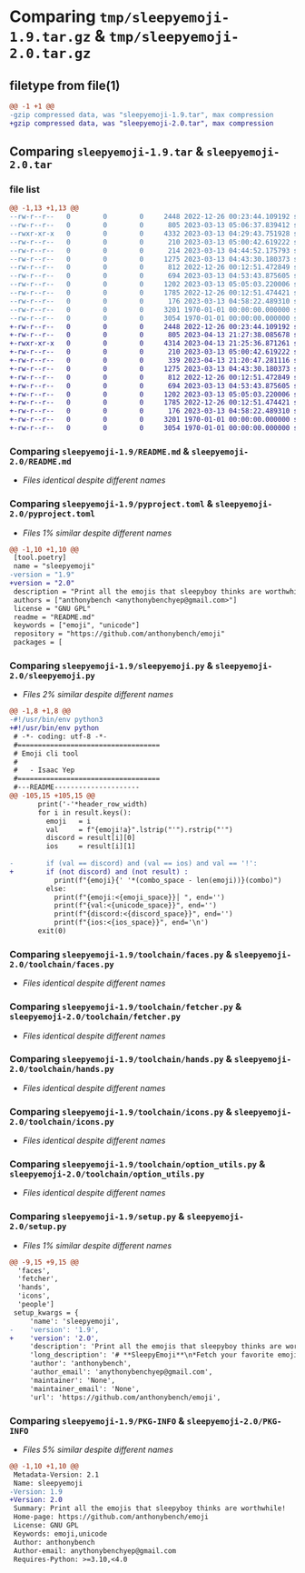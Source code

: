# Comparing `tmp/sleepyemoji-1.9.tar.gz` & `tmp/sleepyemoji-2.0.tar.gz`

## filetype from file(1)

```diff
@@ -1 +1 @@
-gzip compressed data, was "sleepyemoji-1.9.tar", max compression
+gzip compressed data, was "sleepyemoji-2.0.tar", max compression
```

## Comparing `sleepyemoji-1.9.tar` & `sleepyemoji-2.0.tar`

### file list

```diff
@@ -1,13 +1,13 @@
--rw-r--r--   0        0        0     2448 2022-12-26 00:23:44.109192 sleepyemoji-1.9/README.md
--rw-r--r--   0        0        0      805 2023-03-13 05:06:37.839412 sleepyemoji-1.9/pyproject.toml
--rwxr-xr-x   0        0        0     4332 2023-03-13 04:29:43.751928 sleepyemoji-1.9/sleepyemoji.py
--rw-r--r--   0        0        0      210 2023-03-13 05:00:42.619222 sleepyemoji-1.9/toolchain/animals.py
--rw-r--r--   0        0        0      214 2023-03-13 04:44:52.175793 sleepyemoji-1.9/toolchain/combos.py
--rw-r--r--   0        0        0     1275 2023-03-13 04:43:30.180373 sleepyemoji-1.9/toolchain/faces.py
--rw-r--r--   0        0        0      812 2022-12-26 00:12:51.472849 sleepyemoji-1.9/toolchain/fetcher.py
--rw-r--r--   0        0        0      694 2023-03-13 04:53:43.875605 sleepyemoji-1.9/toolchain/hands.py
--rw-r--r--   0        0        0     1202 2023-03-13 05:05:03.220006 sleepyemoji-1.9/toolchain/icons.py
--rw-r--r--   0        0        0     1785 2022-12-26 00:12:51.474421 sleepyemoji-1.9/toolchain/option_utils.py
--rw-r--r--   0        0        0      176 2023-03-13 04:58:22.489310 sleepyemoji-1.9/toolchain/people.py
--rw-r--r--   0        0        0     3201 1970-01-01 00:00:00.000000 sleepyemoji-1.9/setup.py
--rw-r--r--   0        0        0     3054 1970-01-01 00:00:00.000000 sleepyemoji-1.9/PKG-INFO
+-rw-r--r--   0        0        0     2448 2022-12-26 00:23:44.109192 sleepyemoji-2.0/README.md
+-rw-r--r--   0        0        0      805 2023-04-13 21:27:38.085678 sleepyemoji-2.0/pyproject.toml
+-rwxr-xr-x   0        0        0     4314 2023-04-13 21:25:36.871261 sleepyemoji-2.0/sleepyemoji.py
+-rw-r--r--   0        0        0      210 2023-03-13 05:00:42.619222 sleepyemoji-2.0/toolchain/animals.py
+-rw-r--r--   0        0        0      339 2023-04-13 21:20:47.281116 sleepyemoji-2.0/toolchain/combos.py
+-rw-r--r--   0        0        0     1275 2023-03-13 04:43:30.180373 sleepyemoji-2.0/toolchain/faces.py
+-rw-r--r--   0        0        0      812 2022-12-26 00:12:51.472849 sleepyemoji-2.0/toolchain/fetcher.py
+-rw-r--r--   0        0        0      694 2023-03-13 04:53:43.875605 sleepyemoji-2.0/toolchain/hands.py
+-rw-r--r--   0        0        0     1202 2023-03-13 05:05:03.220006 sleepyemoji-2.0/toolchain/icons.py
+-rw-r--r--   0        0        0     1785 2022-12-26 00:12:51.474421 sleepyemoji-2.0/toolchain/option_utils.py
+-rw-r--r--   0        0        0      176 2023-03-13 04:58:22.489310 sleepyemoji-2.0/toolchain/people.py
+-rw-r--r--   0        0        0     3201 1970-01-01 00:00:00.000000 sleepyemoji-2.0/setup.py
+-rw-r--r--   0        0        0     3054 1970-01-01 00:00:00.000000 sleepyemoji-2.0/PKG-INFO
```

### Comparing `sleepyemoji-1.9/README.md` & `sleepyemoji-2.0/README.md`

 * *Files identical despite different names*

### Comparing `sleepyemoji-1.9/pyproject.toml` & `sleepyemoji-2.0/pyproject.toml`

 * *Files 1% similar despite different names*

```diff
@@ -1,10 +1,10 @@
 [tool.poetry]
 name = "sleepyemoji"
-version = "1.9"
+version = "2.0"
 description = "Print all the emojis that sleepyboy thinks are worthwhile!"
 authors = ["anthonybench <anythonybenchyep@gmail.com>"]
 license = "GNU GPL"
 readme = "README.md"
 keywords = ["emoji", "unicode"]
 repository = "https://github.com/anthonybench/emoji"
 packages = [
```

### Comparing `sleepyemoji-1.9/sleepyemoji.py` & `sleepyemoji-2.0/sleepyemoji.py`

 * *Files 2% similar despite different names*

```diff
@@ -1,8 +1,8 @@
-#!/usr/bin/env python3
+#!/usr/bin/env python
 # -*- coding: utf-8 -*-
 #===================================
 # Emoji cli tool
 #
 #   - Isaac Yep
 #===================================
 #---README---------------------
@@ -105,15 +105,15 @@
       print('-'*header_row_width)
       for i in result.keys():
         emoji   = i
         val     = f"{emoji!a}".lstrip("'").rstrip("'")
         discord = result[i][0]
         ios     = result[i][1]
 
-        if (val == discord) and (val == ios) and val == '!':
+        if (not discord) and (not result) :
           print(f"{emoji}{' '*(combo_space - len(emoji))}(combo)")
         else:
           print(f"{emoji:<{emoji_space}}│ ", end='')
           print(f"{val:<{unicode_space}}", end='')
           print(f"{discord:<{discord_space}}", end='')
           print(f"{ios:<{ios_space}}", end='\n')
       exit(0)
```

### Comparing `sleepyemoji-1.9/toolchain/faces.py` & `sleepyemoji-2.0/toolchain/faces.py`

 * *Files identical despite different names*

### Comparing `sleepyemoji-1.9/toolchain/fetcher.py` & `sleepyemoji-2.0/toolchain/fetcher.py`

 * *Files identical despite different names*

### Comparing `sleepyemoji-1.9/toolchain/hands.py` & `sleepyemoji-2.0/toolchain/hands.py`

 * *Files identical despite different names*

### Comparing `sleepyemoji-1.9/toolchain/icons.py` & `sleepyemoji-2.0/toolchain/icons.py`

 * *Files identical despite different names*

### Comparing `sleepyemoji-1.9/toolchain/option_utils.py` & `sleepyemoji-2.0/toolchain/option_utils.py`

 * *Files identical despite different names*

### Comparing `sleepyemoji-1.9/setup.py` & `sleepyemoji-2.0/setup.py`

 * *Files 1% similar despite different names*

```diff
@@ -9,15 +9,15 @@
  'faces',
  'fetcher',
  'hands',
  'icons',
  'people']
 setup_kwargs = {
     'name': 'sleepyemoji',
-    'version': '1.9',
+    'version': '2.0',
     'description': 'Print all the emojis that sleepyboy thinks are worthwhile!',
     'long_description': '# **SleepyEmoji**\n*Fetch your favorite emojis fast!*\n\n<br />\n\n## **Welcome to sleepyemoji!**\nThere\'s now a paralyzing volume of unicode characters known as "emojis", which is great for creative expression, but bad for fetching the ~%10 of emojis you ever care to use.\n\nSleepyEmoji has entered the chat!\n\n<br />\n\n### **Table of Contents** 📖\n<hr>\n\n  - **Get Started**\n  - Usage\n  - Technologies\n  - Contribute\n  - Acknowledgements\n  - License/Stats/Author\n\n<br />\n\n## **Get Started 🚀**\n<hr>\n\nTo Install:\n```sh\npip install sleepyemoji\n```\nTo update:\n```sh\npip install sleepyemoji --upgrade\n```\n\nAnd set a personal alias in your shell to run the following script:\n```python\nfrom sleepyemoji import sleepyemoji\nfrom sys import argv, exit\n\nsleepyemoji(argv[1:])\n\nexit(0)\n```\n\nThat\'s it! It will handle command line argument passthrough. \\\nThis document assumes the script alias to be `emoji`.\n\n<br />\n\n## **Usage ⚙**\n<hr>\n\nAfter setting up the tool, run `emoji [-h|--help]` to display this message:\n```txt\nThis tool prints emojis of one or more catgories, each defined in their own file.\nEmojis are given along with their unicode value, discord shorthand, and ios descriptor.\n\nFor the official emoji index:\n  https://unicode.org/emoji/charts/full-emoji-list.html\n\n\nProvide 1 or more options of various emoji categories, or simply request all of them.\n--------------\nAll:\n  ./main.py [-C|--complete]\nCategories:\n  /main.py [*flags]\n    [-A|--animals]\n    [-F|--faces]\n    [-H|--hands]\n    [-I|--icons]\n    [-P|--people]\n    [--combos|--combinations]\nExample:\n  ./main.py -A -H\nInfo:\n  ./main.py [-h|--help]\n--------------\n```\n\n<br />\n\n## **Technologies 🧰**\n<hr>\n\n  - Just vanilla Python3 🙂\n\n<br />\n\n## **Contribute 🤝**\n<hr>\n\nThis tool is kept in **Envi**, where emoji data is added in `emojis/toolchain` in the corresponding folders. This repository is private, thus the user must appreciate my favorite emojis, mwahahaha!\n\nRemember to pull before you push!\n\n<br />\n\n## **Acknowledgements 💙**\n<hr>\n\nThanks to my late cat Merlin, who whispered best practices in my ear while I wrote this.\n\n<br />\n\n## **License, Stats, Author 📜**\n<hr>\n\n<img align="right" alt="example image tag" src="https://i.imgur.com/jtNwEWu.png" width="200" />\n\n<!-- badge cluster -->\n\n![PyPI - License](https://img.shields.io/pypi/l/sleepyemoji?style=plastic)\n\n<!-- / -->\nSee [License](TODO) for the full license text.\n\nThis package was authored by *Isaac Yep*.',
     'author': 'anthonybench',
     'author_email': 'anythonybenchyep@gmail.com',
     'maintainer': 'None',
     'maintainer_email': 'None',
     'url': 'https://github.com/anthonybench/emoji',
```

### Comparing `sleepyemoji-1.9/PKG-INFO` & `sleepyemoji-2.0/PKG-INFO`

 * *Files 5% similar despite different names*

```diff
@@ -1,10 +1,10 @@
 Metadata-Version: 2.1
 Name: sleepyemoji
-Version: 1.9
+Version: 2.0
 Summary: Print all the emojis that sleepyboy thinks are worthwhile!
 Home-page: https://github.com/anthonybench/emoji
 License: GNU GPL
 Keywords: emoji,unicode
 Author: anthonybench
 Author-email: anythonybenchyep@gmail.com
 Requires-Python: >=3.10,<4.0
```

